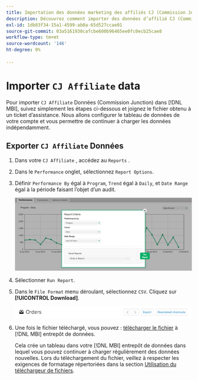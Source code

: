 ```yaml
---
title: Importation des données marketing des affiliés CJ (Commission Junction)
description: Découvrez comment importer des données d’affilié CJ (Commission Junction) dans [!DNL MBI].L MBI].
exl-id: 1db83f34-15a1-4599-ab0a-65d527ccae01
source-git-commit: 03a5161930cafcbe600b96465ee0fc0ecb25cae8
workflow-type: tm+mt
source-wordcount: '146'
ht-degree: 0%

---
```


# Importer `CJ Affiliate` data

Pour importer `CJ Affiliate` Données (Commission Junction) dans [!DNL MBI], suivez simplement les étapes ci-dessous et joignez le fichier obtenu à un ticket d’assistance. Nous allons configurer le tableau de données de votre compte et vous permettre de continuer à charger les données indépendamment.

## Exporter `CJ Affiliate` Données

1. Dans votre `CJ Affiliate` , accédez au `Reports` .

1. Dans le `Performance` onglet, sélectionnez `Report Options`.

1. Définir `Performance By` égal à `Program`, `Trend` égal à `Daily`, et `Date Range` égal à la période faisant l’objet d’un audit.

   ![export-cj-affilié-data](../../../assets/export-cj-affiliate-data-1.png)<!--{:.zoom}-->

1. Sélectionner `Run Report`.

1. Dans le `File Format` menu déroulant, sélectionnez `CSV`.  Cliquez sur **[!UICONTROL Download]**.

   ![exportation des données affiliées cj](../../../assets/export-an-individual-order-2.jpg)<!--{:.zoom}-->

1. Une fois le fichier téléchargé, vous pouvez : [télécharger le fichier](../connecting-data/using-file-uploader.md) à [!DNL MBI] entrepôt de données.

   Cela crée un tableau dans votre [!DNL MBI] entrepôt de données dans lequel vous pouvez continuer à charger régulièrement des données nouvelles. Lors du téléchargement du fichier, veillez à respecter les exigences de formatage répertoriées dans la section [Utilisation du téléchargeur de fichiers](../connecting-data/using-file-uploader.md).
